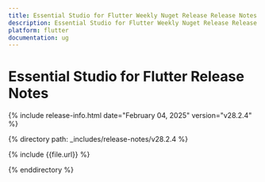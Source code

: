 ```yaml
---
title: Essential Studio for Flutter Weekly Nuget Release Release Notes  
description: Essential Studio for Flutter Weekly Nuget Release Release Notes  
platform: flutter
documentation: ug
---
```


# Essential Studio for Flutter  Release Notes  

{% include release-info.html date="February 04, 2025"  version="v28.2.4" %} 

{% directory path: _includes/release-notes/v28.2.4 %}

{% include {{file.url}} %}

{% enddirectory %}